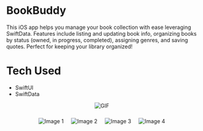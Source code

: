 # BookBuddy
This iOS app helps you manage your book collection with ease leveraging SwiftData. Features include listing and updating book info, organizing books by status (owned, in progress, completed), assigning genres, and saving quotes. Perfect for keeping your library organized!



<h1>Tech Used</h1>

- SwiftUI
- SwiftData


<p align="center">
  <img src="https://github.com/hrsshopnil/BookBuddy/assets/89196977/17c009b6-1151-4851-b0d1-86027a7532b4" alt="GIF">
</p>

<div style="display: flex; justify-content: center; align-items: center;">
  <img src="https://github.com/hrsshopnil/BookBuddy/assets/89196977/b5ae4c78-dc3b-464c-ba27-77d36606fffc" alt="Image 1" style="margin: 10px;">
  <img src="https://github.com/hrsshopnil/BookBuddy/assets/89196977/de6cf4b7-043f-4068-b6af-d62d76e8ca4d" alt="Image 2" style="margin: 10px;">
  <img src="https://github.com/hrsshopnil/BookBuddy/assets/89196977/cf253a96-4ee8-4d6d-b511-e8e17f589cd6" alt="Image 3" style="margin: 10px;">
  <img src="https://github.com/hrsshopnil/BookBuddy/assets/89196977/e193cbad-f186-4b34-9547-b38dc351e984" alt="Image 4" style="margin: 10px;">
</div>
